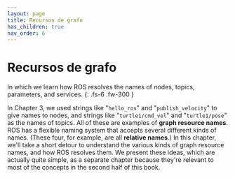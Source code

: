 ```yaml
---
layout: page
title: Recursos de grafo
has_children: true
nav_order: 6
---
```



# Recursos de grafo

In which we learn how ROS resolves the names of nodes, topics, parameters, and services.
{: .fs-6 .fw-300 }

In Chapter 3, we used strings like "`hello_ros`" and "`publish_velocity`" to give names 
to nodes, and strings like "`turtle1/cmd_vel`" and "`turtle1/pose`" as the names of topics. 
All of these are examples of **graph resource names**. ROS has a flexible naming system that 
accepts several different kinds of names. (These four, for example, are all **relative names**.) 
In this chapter, we'll take a short detour to understand the various kinds of graph resource 
names, and how ROS resolves them. We present these ideas, which are actually quite simple, as 
a separate chapter because they're relevant to most of the concepts in the second half of this 
book.
